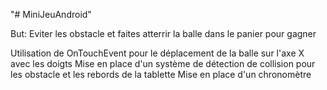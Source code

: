 "# MiniJeuAndroid" 

But: Eviter les obstacle et faites atterrir la balle dans le panier pour gagner 

Utilisation de OnTouchEvent pour le déplacement de la balle sur l'axe X avec les doigts
Mise en place d'un système de détection de collision pour les obstacle et les rebords de la tablette
Mise en place d'un chronomètre 

